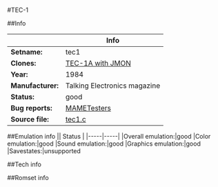 #TEC-1

##Info

||Info|
|-----|-----|
|**Setname:**|tec1
|**Clones:**|[TEC-1A with JMON](tecjmon.md)
|**Year:**|1984
|**Manufacturer:**|Talking Electronics magazine
|**Status:**|good
|**Bug reports:**|[MAMETesters](http://mametesters.org/view_all_set.php?type=1&temporary=y&search=tec1.c)
|**Source file:**|[tec1.c](https://github.com/mamedev/mame/blob/master/src/mess/drivers/tec1.c)

##Emulation info
|| Status |
|-----|-----|
|Overall emulation:|good
|Color emulation:|good
|Sound emulation:|good
|Graphics emulation:|good
|Savestates:|unsupported

##Tech info

##Romset info

<!--- START OF EDITED COMMENT DO NOT TOUCH TEXT ABOVE-->
